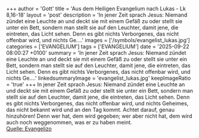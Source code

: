 +++
author = 'Gott'
title = 'Aus dem Heiligen Evangelium nach Lukas - Lk 8,16-18'
layout = 'post'
description = 'In jener Zeit sprach Jesus: Niemand zündet eine Leuchte an und deckt sie mit einem Gefäß zu oder stellt sie unter ein Bett, sondern man stellt sie auf den Leuchter, damit jene, die eintreten, das Licht sehen. Denn es gibt nichts Verborgenes, das nicht offenbar wird, und nichts Ge....'
images = ['/symbols/evangelist_lukas.jpg']
categories = ['EVANGELIUM']
tags = ['EVANGELIUM']
date = '2025-09-22 08:00:27 +0100'
summary = 'In jener Zeit sprach Jesus: Niemand zündet eine Leuchte an und deckt sie mit einem Gefäß zu oder stellt sie unter ein Bett, sondern man stellt sie auf den Leuchter, damit jene, die eintreten, das Licht sehen. Denn es gibt nichts Verborgenes, das nicht offenbar wird, und nichts Ge....'
linkedsummaryImage = 'evangelist_lukas.jpg'
keepImageRatio = 'true'
+++
In jener Zeit sprach Jesus: Niemand zündet eine Leuchte an und deckt sie mit einem Gefäß zu oder stellt sie unter ein Bett, sondern man stellt sie auf den Leuchter, damit jene, die eintreten, das Licht sehen.
Denn es gibt nichts Verborgenes, das nicht offenbar wird, und nichts Geheimes, das nicht bekannt wird und an den Tag kommt.<!--more-->
Achtet darauf, genau hinzuhören! Denn wer hat, dem wird gegeben; wer aber nicht hat, dem wird auch noch weggenommen, was er zu haben meint.<br> [Quelle: Evangelizo](https://evangeliumtagfuertag.org/DE/gospel)